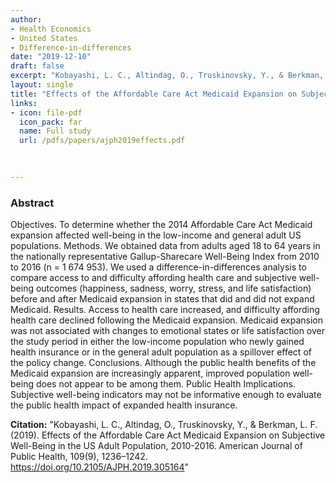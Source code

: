 ```yaml
---
author: 
- Health Economics
- United States
- Difference-in-differences
date: "2019-12-10"
draft: false
excerpt: "Kobayashi, L. C., Altindag, O., Truskinovsky, Y., & Berkman, L. F. (2019). Effects of the Affordable Care Act Medicaid Expansion on Subjective Well-Being in the US Adult Population, 2010-2016. **American Journal of Public Health**, 109(9), 1236–1242. https://doi.org/10.2105/AJPH.2019.305164"
layout: single
title: "Effects of the Affordable Care Act Medicaid Expansion on Subjective Well-Being in the US Adult Population, 2010–2016"
links:
- icon: file-pdf
  icon_pack: far
  name: Full study  
  url: /pdfs/papers/ajph2019effects.pdf

  
  
---
```


### Abstract 

Objectives. To determine whether the 2014 Affordable Care Act Medicaid expansion
affected well-being in the low-income and general adult US populations. Methods. We obtained data from adults aged 18 to 64 years in the nationally representative Gallup-Sharecare Well-Being Index from 2010 to 2016 (n = 1 674 953). We used a difference-in-differences analysis to compare access to and difficulty affording health care and subjective well-being outcomes (happiness, sadness, worry, stress, and life satisfaction) before and after Medicaid expansion in states that did and did not expand Medicaid. Results. Access to health care increased, and difficulty affording health care declined following the Medicaid expansion. Medicaid expansion was not associated with changes to emotional states or life satisfaction over the study period in either the low-income population who newly gained health insurance or in the general adult population as a spillover effect of the policy change. Conclusions. Although the public health benefits of the Medicaid expansion are increasingly apparent, improved population well-being does not appear to be among them. Public Health Implications. Subjective well-being indicators may not be informative enough to evaluate the public health impact of expanded health insurance.

**Citation:** "Kobayashi, L. C., Altindag, O., Truskinovsky, Y., & Berkman, L. F. (2019). Effects of the Affordable Care Act Medicaid Expansion on Subjective Well-Being in the US Adult Population, 2010-2016. American Journal of Public Health, 109(9), 1236–1242. https://doi.org/10.2105/AJPH.2019.305164"


